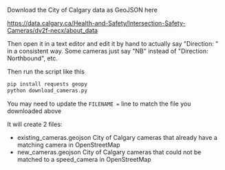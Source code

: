 Download the City of Calgary data as GeoJSON here

https://data.calgary.ca/Health-and-Safety/Intersection-Safety-Cameras/dv2f-necx/about_data

Then open it in a text editor and edit it by hand to actually say "Direction: <direction>" in a consistent way. Some cameras just say "NB" instead of "Direction: Northbound", etc.

Then run the script like this

```sh
pip install requests geopy
python download_cameras.py
```

You may need to update the `FILENAME =` line to match the file you downloaded above

It will create 2 files:

- existing_cameras.geojson City of Calgary cameras that already have a matching camera in OpenStreetMap
- new_cameras.geojson City of Calgary cameras that could not be matched to a speed_camera in OpenStreetMap
